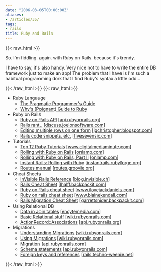 ```yaml
---
date: "2006-03-05T00:00:00Z"
aliases:
- /articles/35/
tags:
- rails
title: Ruby and Rails
---
```

{{< raw_html >}}
<p>So. I'm fiddling. again. with Ruby on Rails. because it's trendy.</p>

<p>I have to say, it's also handy. Very nice not to have to write the entire DB framework just to make an app! The problem that I have is I'm such a habitual programming dork that I find Ruby's syntax a little odd...</p>
{{< /raw_html >}}
<!--more-->
{{< raw_html >}}
<ul>
<li>Ruby Language
<ul>
<li><a href="http://www.rubycentral.com/book/">The Pragmatic Programmer's Guide</a></li>
<li><a href="http://poignantguide.net/ruby/">Why's (Poignant) Guide to Ruby</a></li>
</ul>
</li>
<li>Ruby on Rails
<ul>
<li><a href="http://api.rubyonrails.org/">Ruby on Rails <span class="caps">API</span></a> <span class="attribute">[<a href="http://api.rubyonrails.org/">api.rubyonrails.org</a>]</span></li>
<li><a href="http://discuss.joelonsoftware.com/default.asp?joel.3.309321.3">Rails rant..</a> <span class="attribute">[<a href="http://discuss.joelonsoftware.com/">discuss.joelonsoftware.com</a>]</span></li>
<li><a href="http://jgchristopher.blogspot.com/2005/09/ruby-on-rails-editing-multiple-rows-of.html">Editing multiple rows on one form</a> <span class="attribute">[<a href="http://jgchristopher.blogspot.com">jgchristopher.blogspot.com</a>]</span></li>
<li><a href="http://www.fivesevensix.com/posts/rails">Rails code snippets, etc.</a> <span class="attribute">[<a href="http://fivesevensix.com">fivesevensix.com</a>]</span></li>
</ul>
</li>
<li>Tutorials
<ul>
<li><a href="http://www.digitalmediaminute.com/article/1816/top-ruby-on-rails-tutorials">Top 12 Ruby Tutorials</a> <span class="attribute">[<a href="http://www.digitalmediaminute.com/">www.digitalmediaminute.com</a>]</span></li>
<li><a href="http://www.onlamp.com/pub/a/onlamp/2005/01/20/rails.html">Rolling with Ruby on Rails</a> <span class="attribute">[<a href="http://www.onlamp.com/">onlamp.com</a>]</span></li>
<li><a href="http://www.onlamp.com/pub/a/onlamp/2005/03/03/rails.html">Rolling with Ruby on Rails, Part II</a> <span class="attribute">[<a href="http://www.onlamp.com/">onlamp.com</a>]</span></li>
<li><a href="http://instantrails.rubyforge.org/tutorial/index.html">Instant Rails: Rolling with Ruby</a> <span class="attribute">[<a href="http://instantrails.rubyforge.org">instantrails.rubyforge.org</a>]</span></li>
<li><a href="http://routes.groovie.org/manual.html">Routes manual</a> <span class="attribute">[<a href="http://routes.groovie.org">routes.groovie.org</a>]</span></li>
</ul>
</li>
<li>Cheat Sheets
<ul>
<li><a href="http://blog.invisible.ch/files/rails-reference-1.1.html">InVisible Rails Reference</a> <span class="attribute">[<a href="http://blog.invisible.ch/">blog.invisible.ch</a>]</span></li>
<li><a href="http://lhalff.backpackit.com/pub/106727">Rails Cheat Sheet</a> <span class="attribute">[<a href="http://lhalff.backpackit.com">lhalff.backpackit.com</a>]</span></li>
<li><a href="http://www.ilovejackdaniels.com/ruby-on-rails/ruby-on-rails-cheat-sheet/">Ruby on Rails cheat sheet</a>  <span class="attribute">[<a href="http://www.ilovejackdaniels.com/">www.ilovejackdaniels.com</a>]</span></li>
<li><a href="http://www.blainekendall.com/uploads/RubyOnRails-Cheatsheet-BlaineKendall.pdf">Ruby on rails cheat sheet</a> <span class="attribute">[<a href="http://www.blainekendall.com/">www.blainekendall.com</a>]</span></li>
<li><a href="http://garrettsnider.backpackit.com/pub/367902">Rails Migration Cheat Sheet</a> <span class="attribute">[<a href="http://garrettsnider.backpackit.com/">garrettsnider.backpackit.com</a>]</span></li>
</ul>
</li>
<li>Using Relational DB
<ul>
<li><a href="http://encytemedia.com/blog/articles/2005/06/15/storing-additional-data-on-join-tables-with-rails">Data in Join tables</a> <span class="attribute">[<a href="http://encytemedia.com/">encytemedia.com</a>]</span></li>
<li><a href="http://wiki.rubyonrails.com/rails/pages/TutorialBasicRelational">Basic Relational stuff</a> <span class="attribute">[<a href="http://wiki.rubyonrails.com/">wiki.rubyonrails.com</a>]</span></li>
<li><a href="http://api.rubyonrails.org/classes/ActiveRecord/Associations/ClassMethods.html">ActionRecord::Associations</a> <span class="attribute">[<a href="http://api.rubyonrails.org/">api.rubyonrails.org</a>]</span></li>
</ul>
</li>
<li>Migrations
<ul>
<li><a href="http://wiki.rubyonrails.com/rails/pages/UnderstandingMigrations">Understanding Migrations</a> <span class="attribute">[<a href="http://wiki.rubyonrails.com">wiki.rubyonrails.com</a>]</span></li>
<li><a href="http://wiki.rubyonrails.com/rails/pages/UsingMigrations">Using Migrations</a> <span class="attribute">[<a href="http://wiki.rubyonrails.com">wiki.rubyonrails.com</a>]</span></li>
<li><a href="http://api.rubyonrails.com/classes/ActiveRecord/Migration.html">Migration</a> <span class="attribute">[<a href="http://api.rubyonrails.com">api.rubyonrails.com</a>]</span></li>
<li><a href="http://api.rubyonrails.com/classes/ActiveRecord/ConnectionAdapters/SchemaStatements.html#M000517">Schema statements</a> <span class="attribute">[<a href="http://api.rubyonrails.com">api.rubyonrails.com</a>]</span></li>
<li><a href="http://rails.techno-weenie.net/question/2006/3/19/table_structure_and_models_foreign_keys_and_references">Foreign keys and references</a> <span class="attribute">[<a href="http://rails.techno-weenie.net/">rails.techno-weenie.net</a>]</span></li>
</ul>
</li>
</ul>
{{< /raw_html >}}
